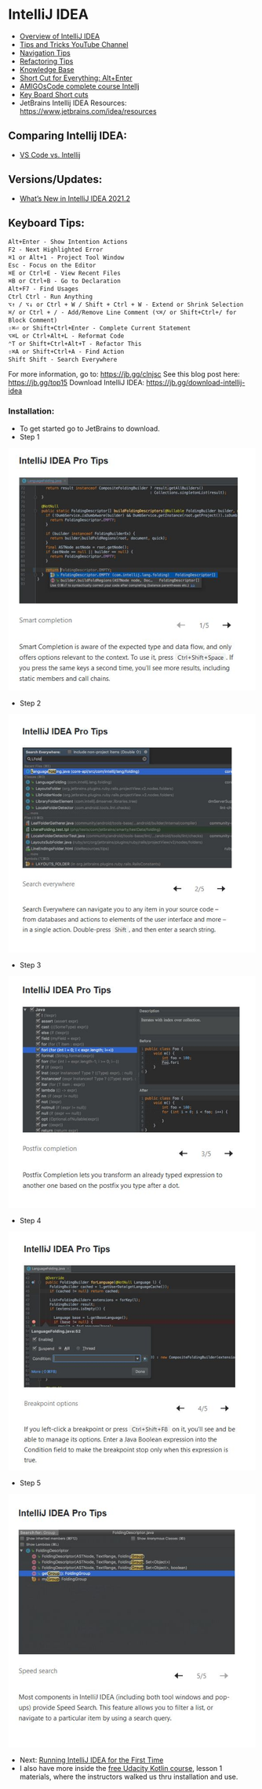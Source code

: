 # IntelliJ IDEA 
* [Overview of IntelliJ IDEA](https://youtu.be/GSKERVTMWqs)
* [Tips and Tricks YouTube Channel](https://www.youtube.com/c/intellijidea/playlists)
* [Navigation Tips](https://www.youtube.com/watch?v=1UHsJyCq1SU)
* [Refactoring Tips](https://blog.jetbrains.com/idea/2020/09/everyday-refactorings-in-intellij-idea)
* [Knowledge Base](https://www.jetbrains.com/idea/resources/)
* [Short Cut for Everything: Alt+Enter](https://blog.jetbrains.com/dotnet/2020/11/30/alt-enter-the-shortcut-for-everything/)
* [AMIGOsCode complete course Intellj](https://youtu.be/yefmcX57Eyg)
* [Key Board Short cuts](https://youtu.be/QYO5_riePOQ)
* JetBrains Intellij IDEA Resources: https://www.jetbrains.com/idea/resources 


## Comparing Intellij IDEA: 
* [VS Code vs. Intellij](https://youtu.be/bu79P3H1PCw)

## Versions/Updates: 
* [What’s New in IntelliJ IDEA 2021.2](https://www.jetbrains.com/idea/whatsnew/)

## Keyboard Tips: 
```
Alt+Enter - Show Intention Actions
F2 - Next Highlighted Error
⌘1 or Alt+1 - Project Tool Window
Esc - Focus on the Editor
⌘E or Ctrl+E - View Recent Files
⌘B or Ctrl+B - Go to Declaration
Alt+F7 - Find Usages
Ctrl Ctrl - Run Anything
⌥↑ / ⌥↓ or Ctrl + W / Shift + Ctrl + W - Extend or Shrink Selection
⌘/ or Ctrl + / - Add/Remove Line Comment (⌥⌘/ or Shift+Ctrl+/ for Block Comment)
⇧⌘⏎ or Shift+Ctrl+Enter - Complete Current Statement
⌥⌘L or Ctrl+Alt+L - Reformat Code
⌃T or Shift+Ctrl+Alt+T - Refactor This
⇧⌘A or Shift+Ctrl+A - Find Action
Shift Shift - Search Everywhere
```
For more information, go to: https://jb.gg/clnjsc
See this blog post here: https://jb.gg/top15
Download IntelliJ IDEA: https://jb.gg/download-intellij-idea

### Installation:
* To get started go to JetBrains to download. 
* Step 1 

![image1](https://github.com/EO4wellness/T-I-L/blob/main/Kotlin/IntelliJ-IDEA/Tip1-getting-started.jpg)


* Step 2 

![tip2](https://github.com/EO4wellness/T-I-L/blob/main/Kotlin/IntelliJ-IDEA/Tip2-getting-started.jpg)


* Step 3 

![tip3](https://github.com/EO4wellness/T-I-L/blob/main/Kotlin/IntelliJ-IDEA/Tip3-getting-started.jpg)


* Step 4 

![tip4](https://github.com/EO4wellness/T-I-L/blob/main/Kotlin/IntelliJ-IDEA/Tip4-getting-started.jpg)

* Step 5

![tip5](https://github.com/EO4wellness/T-I-L/blob/main/Kotlin/IntelliJ-IDEA/Tip5-getting-started.jpg)


* Next: [Running IntelliJ IDEA for the First Time](https://www.youtube.com/watch?v=c0efB_CKOYo)
* I also have more inside the [free Udacity Kotlin course](https://github.com/EO4wellness/leary-leerie/tree/master/Kotlin), lesson 1 materials, where the instructors walked us thru installation and use. 

